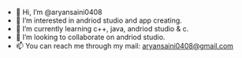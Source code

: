 - 👋 Hi, I’m @aryansaini0408
- 👀 I’m interested in andriod studio and app creating.
- 🌱 I’m currently learning c++, java, andriod studio & c.
- 💞️ I’m looking to collaborate on andriod studio.
- 📫 You can reach me through my mail: aryansaini0408@gmail.com

<!---
aryansaini0408/aryansaini0408 is a ✨ special ✨ repository because its `README.md` (this file) appears on your GitHub profile.
You can click the Preview link to take a look at your changes.
--->
